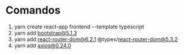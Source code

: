 # Comandos
1. yarn create react-app frontend --template typescript
2. yarn add bootstrap@5.1.3
3. yarn add react-router-dom@6.2.1 @types/react-router-dom@5.3.2
4. yarn add axios@0.24.0